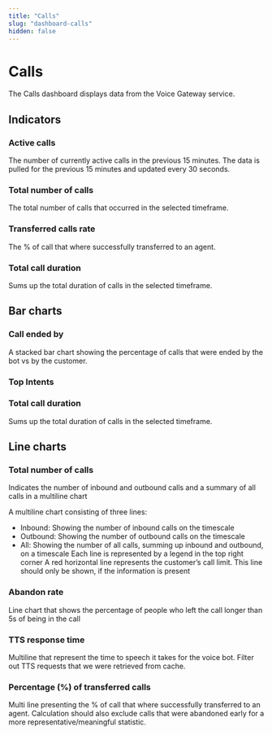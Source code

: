 ```yaml
---
title: "Calls"
slug: "dashboard-calls"
hidden: false
---
```


# Calls

The Calls dashboard displays data from the Voice Gateway service.

## Indicators

### Active calls

The number of currently active calls in the previous 15 minutes. 
The data is pulled for the previous 15 minutes and updated every 30 seconds.

### Total number of calls

The total number of calls that occurred in the selected timeframe.

### Transferred calls rate

The % of call that where successfully transferred to an agent.

### Total call duration

Sums up the total duration of calls in the selected timeframe.

## Bar charts

### Call ended by

A stacked bar chart showing the percentage of calls that were ended by the bot vs by the customer.

### Top Intents

### Total call duration

Sums up the total duration of calls in the selected timeframe.
  
## Line charts

### Total number of calls

Indicates the number of inbound and outbound calls and a summary of all calls in a multiline chart

A multiline chart consisting of three lines:
- Inbound: Showing the number of inbound calls on the timescale
- Outbound: Showing the number of outbound calls on the timescale
- All: Showing the number of all calls, summing up inbound and outbound, on a timescale
Each line is represented by a legend in the top right corner
A red horizontal line represents the customer’s call limit. This line should only be shown, if the information is present

### Abandon rate

Line chart that shows the percentage of people who left the call longer than 5s of being in the call

### TTS response time

Multiline that represent the time to speech it takes for the voice bot.
Filter out TTS requests that we were retrieved from cache.

### Percentage (%) of transferred calls

Multi line presenting the % of call that where successfully transferred to an agent.
Calculation should also exclude calls that were abandoned early for a more representative/meaningful statistic.
